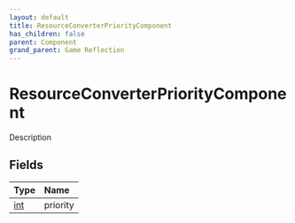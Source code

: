 ```yaml
---
layout: default
title: ResourceConverterPriorityComponent
has_children: false
parent: Component
grand_parent: Game Reflection
---
```

# ResourceConverterPriorityComponent
Description 

## Fields
| Type | Name |
|:-------------|:--------------|
| [int](/game-reflection/enums/int.md) | priority |
